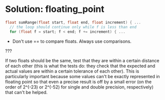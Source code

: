 # **Solution:** floating_point
```C
float sumRange(float start, float end, float increment) { ...
  // the loop should continue only while f is less than end
  for (float f = start; f < end; f += increment) { ...
```

- Don't use == to compare floats. Always use comparisons.

???

If two floats should be the same, test that they are within a certain distance
of each other (this is what the tests do: they check that the expected and
actual values are within a certain tolerance of each other). This is
particularly important because some values can't be exactly represented in
floating point so that even a precise result is off by a small error (on the
order of 2^(-23) or 2^(-52) for single and double precision, respectively) that
can't be helped.
